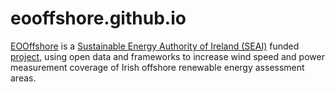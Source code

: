 # eooffshore.github.io

[EOOffshore]( https://twitter.com/eooffshore) is a [Sustainable Energy Authority of Ireland (SEAI)](https://www.seai.ie) funded [project](https://www.seai.ie/data-and-insights/seai-research/research-projects/details/building-upon-copernicus-earth-observation-services-to-augment-wind-measurement-coverage-of-the-oredp-offshore-renewable-energy-assessment-areas), using open data and frameworks to increase wind speed and power measurement coverage of Irish offshore renewable energy assessment areas.



